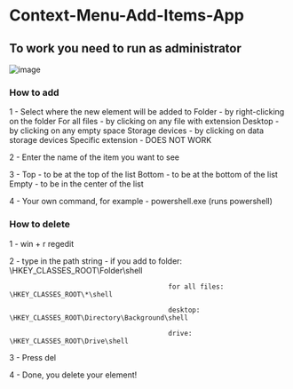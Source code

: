 # Context-Menu-Add-Items-App

## To work you need to run as administrator

![image](https://github.com/user-attachments/assets/2eb457c4-efb9-4d2c-868a-3adaa8c7d6e9)

### How to add
1 - Select where the new element will be added to
     Folder - by right-clicking on the folder
     For all files - by clicking on any file with extension
     Desktop - by clicking on any empty space
     Storage devices - by clicking on data storage devices
     Specific extension - DOES NOT WORK

2 - Enter the name of the item you want to see

3 - Top - to be at the top of the list
    Bottom - to be at the bottom of the list
    Empty - to be in the center of the list
    
4 - Your own command, for example - powershell.exe (runs powershell)

### How to delete
1 - win + r regedit

2 - type in the path string - if you add to folder: \HKEY_CLASSES_ROOT\Folder\shell

                                            for all files: \HKEY_CLASSES_ROOT\*\shell
                                            
                                            desktop: \HKEY_CLASSES_ROOT\Directory\Background\shell
                                            
                                            drive: \HKEY_CLASSES_ROOT\Drive\shell
                                            
                                            
3 - Press del

4 - Done, you delete your element!
